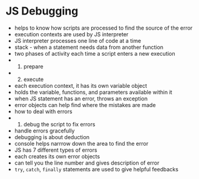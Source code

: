 # JS Debugging
- helps to know how scripts are processed to find the source of the error
- execution contexts are used by JS interpreter
- JS interpreter processes one line of code at a time
- stack - when a statement needs data from another function
- two phases of activity each time a script enters a new execution
- 1. prepare
- 2. execute
- each execution context, it has its own variable object
- holds the variable, functions, and parameters available within it
- when JS statement has an error, throws an exception 
- error objects can help find where the mistakes are made
- how to deal with errors
- 1. debug the script to fix errors
- handle errors gracefully
- debugging is about deduction 
- console helps narrrow down the area to find the error
- JS has 7 different types of errors
- each creates its own error objects
- can tell you the line number and gives description of error
- `try`, `catch`, `finally` statements are used to give helpful feedbacks
